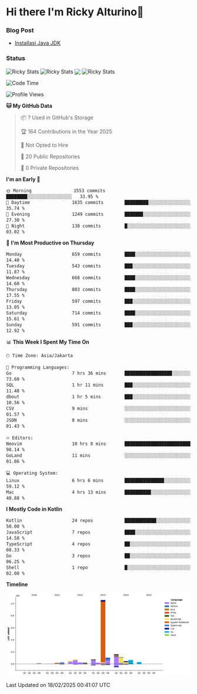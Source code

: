 # Hi there I'm Ricky Alturino👋

### Blog Post

<!-- BLOG-POST-LIST:START -->

- [Installasi Java JDK](https://onirutla.medium.com/installasi-java-jdk-ec701beeb5cb?source=rss-d9d81c918cc9------2)
<!-- BLOG-POST-LIST:END -->

### Status

<img align="center" alt="Ricky Stats" src="https://github-readme-stats.vercel.app/api?username=Alturino&theme=dark&show_icons=true&hide_border=false" />
<img align="center" alt="Ricky Stats" src="https://github-readme-stats.vercel.app/api/top-langs/?username=Alturino&theme=dark&show_icons=true&layout=compact"/>
<img align="center" width="640px" src="https://github-readme-stats.vercel.app/api/wakatime?username=Alturino&layout=compact&hide_border=true&theme=dark">
<img align="center" alt="Ricky Stats" src="https://leetcard.jacoblin.cool/onirutla?border=0&radius=20&ext=activity"/>

<!--START_SECTION:waka-->
![Code Time](http://img.shields.io/badge/Code%20Time-984%20hrs%2036%20mins-blue)

![Profile Views](http://img.shields.io/badge/Profile%20Views-0-blue)

**🐱 My GitHub Data** 

> 📦 ? Used in GitHub's Storage 
 > 
> 🏆 164 Contributions in the Year 2025
 > 
> 🚫 Not Opted to Hire
 > 
> 📜 20 Public Repositories 
 > 
> 🔑 0 Private Repositories 
 > 
**I'm an Early 🐤** 

```text
🌞 Morning                1553 commits        ████████░░░░░░░░░░░░░░░░░   33.95 % 
🌆 Daytime                1635 commits        █████████░░░░░░░░░░░░░░░░   35.74 % 
🌃 Evening                1249 commits        ███████░░░░░░░░░░░░░░░░░░   27.30 % 
🌙 Night                  138 commits         █░░░░░░░░░░░░░░░░░░░░░░░░   03.02 % 
```
📅 **I'm Most Productive on Thursday** 

```text
Monday                   659 commits         ████░░░░░░░░░░░░░░░░░░░░░   14.40 % 
Tuesday                  543 commits         ███░░░░░░░░░░░░░░░░░░░░░░   11.87 % 
Wednesday                668 commits         ████░░░░░░░░░░░░░░░░░░░░░   14.60 % 
Thursday                 803 commits         ████░░░░░░░░░░░░░░░░░░░░░   17.55 % 
Friday                   597 commits         ███░░░░░░░░░░░░░░░░░░░░░░   13.05 % 
Saturday                 714 commits         ████░░░░░░░░░░░░░░░░░░░░░   15.61 % 
Sunday                   591 commits         ███░░░░░░░░░░░░░░░░░░░░░░   12.92 % 
```


📊 **This Week I Spent My Time On** 

```text
🕑︎ Time Zone: Asia/Jakarta

💬 Programming Languages: 
Go                       7 hrs 36 mins       ██████████████████░░░░░░░   73.60 % 
SQL                      1 hr 11 mins        ███░░░░░░░░░░░░░░░░░░░░░░   11.48 % 
dbout                    1 hr 5 mins         ███░░░░░░░░░░░░░░░░░░░░░░   10.56 % 
CSV                      9 mins              ░░░░░░░░░░░░░░░░░░░░░░░░░   01.57 % 
JSON                     8 mins              ░░░░░░░░░░░░░░░░░░░░░░░░░   01.43 % 

🔥 Editors: 
Neovim                   10 hrs 8 mins       █████████████████████████   98.14 % 
GoLand                   11 mins             ░░░░░░░░░░░░░░░░░░░░░░░░░   01.86 % 

💻 Operating System: 
Linux                    6 hrs 6 mins        ███████████████░░░░░░░░░░   59.12 % 
Mac                      4 hrs 13 mins       ██████████░░░░░░░░░░░░░░░   40.88 % 
```

**I Mostly Code in Kotlin** 

```text
Kotlin                   24 repos            ████████████░░░░░░░░░░░░░   50.00 % 
JavaScript               7 repos             ████░░░░░░░░░░░░░░░░░░░░░   14.58 % 
TypeScript               4 repos             ██░░░░░░░░░░░░░░░░░░░░░░░   08.33 % 
Go                       3 repos             ██░░░░░░░░░░░░░░░░░░░░░░░   06.25 % 
Shell                    1 repo              █░░░░░░░░░░░░░░░░░░░░░░░░   02.08 % 
```



**Timeline**

![Lines of Code chart](https://raw.githubusercontent.com/Alturino/Alturino/main/assets/bar_graph.png)


 Last Updated on 18/02/2025 00:41:07 UTC
<!--END_SECTION:waka-->
